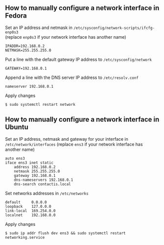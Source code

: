 
## How to manually configure a network interface in Fedora

Set an IP address and netmask in `/etc/sysconfig/network-scripts/ifcfg-enp0s3`  
(replace `enp0s3` if your network interface has another name)

```text
IPADDR=192.168.0.2
NETMASK=255.255.255.0
```

Put a line with the default gateway IP address to `/etc/sysconfig/network`

```text
GATEWAY=192.168.0.1
```

Append a line with the DNS server IP address to `/etc/resolv.conf`

```text
nameserver 192.168.0.1
```

Apply changes

```console
$ sudo systemctl restart network
```

## How to manually configure a network interface in Ubuntu

Set an IP address, netmask and gateway for your interface in `/etc/network/interfaces`
(replace `ens3` if your network interface has another name)

```text
auto ens3
iface ens3 inet static
    address 192.168.0.2
    netmask 255.255.255.0
    gateway 192.168.0.1
    dns-nameservers 192.168.0.1
    dns-search contactis.local
```

Set networks addresses in `/etc/networks`

```text
default     0.0.0.0
loopback    127.0.0.0
link-local  169.254.0.0
localnet    192.168.0.0
```

Apply changes

```console
$ sudo ip addr flush dev ens3 && sudo systemctl restart networking.service
```
